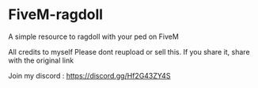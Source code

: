 # FiveM-ragdoll
A simple resource to ragdoll with your ped on FiveM

All credits to myself
Please dont reupload or sell this. 
If you share it, share with the original link 

Join my discord : https://discord.gg/Hf2G43ZY4S
